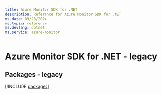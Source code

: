 ```yaml
---
title: Azure Monitor SDK for .NET
description: Reference for Azure Monitor SDK for .NET
ms.date: 09/23/2024
ms.topic: reference
ms.devlang: dotnet
ms.service: azure-monitor
---
```

# Azure Monitor SDK for .NET - legacy
## Packages - legacy
[!INCLUDE [packages](monitor-index.md)]